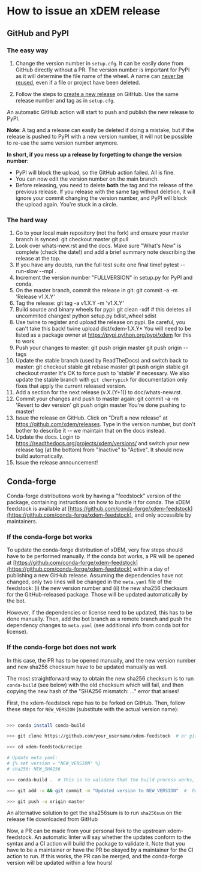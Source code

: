 # How to issue an xDEM release

## GitHub and PyPI

### The easy way

1. Change the version number in `setup.cfg`. It can be easily done from GitHub directly without a PR. The version number is important for PyPI as it will determine the file name of the wheel. A name can [never be reused](https://pypi.org/help/#file-name-reuse), even if a file or project have been deleted.

2. Follow the steps to [create a new release](https://docs.github.com/en/repositories/releasing-projects-on-github/managing-releases-in-a-repository) on GitHub.
Use the same release number and tag as in `setup.cfg`.

An automatic GitHub action will start to push and publish the new release to PyPI.

**Note**: A tag and a release can easily be deleted if doing a mistake, but if the release is pushed to PyPI with a new version number, it will not be possible to re-use the same version number anymore.

**In short, if you mess up a release by forgetting to change the version number**:

- PyPI will block the upload, so the GitHub action failed. All is fine.
- You can now edit the version number on the main branch.
- Before releasing, you need to delete **both** the tag and the release of the previous release. If you release with the same tag without deletion, it will ignore your commit changing the version number, and PyPI will block the upload again. You're stuck in a circle.

### The hard way

 1. Go to your local main repository (not the fork) and ensure your master branch is synced:
       git checkout master
       git pull
 2. Look over whats-new.rst and the docs. Make sure "What's New" is complete
    (check the date!) and add a brief summary note describing the release at the
    top.
 3. If you have any doubts, run the full test suite one final time!
      pytest --run-slow --mpl .
 4. Increment the version number "FULLVERSION" in setup.py for PyPI and conda.
 5. On the master branch, commit the release in git:
      git commit -a -m 'Release v1.X.Y'
 6. Tag the release:
      git tag -a v1.X.Y -m 'v1.X.Y'
 7. Build source and binary wheels for pypi:
      git clean -xdf  # this deletes all uncommited changes!
      python setup.py bdist_wheel sdist
 8. Use twine to register and upload the release on pypi. Be careful, you can't
    take this back!
      twine upload dist/xdem-1.X.Y*
    You will need to be listed as a package owner at
    https://pypi.python.org/pypi/xdem for this to work.
 9. Push your changes to master:
      git push origin master
      git push origin --tags
 10. Update the stable branch (used by ReadTheDocs) and switch back to master:
       git checkout stable
       git rebase master
       git push origin stable
       git checkout master
     It's OK to force push to 'stable' if necessary.
     We also update the stable branch with `git cherrypick` for documentation
     only fixes that apply the current released version.
 11. Add a section for the next release (v.X.(Y+1)) to doc/whats-new.rst.
 12. Commit your changes and push to master again:
       git commit -a -m 'Revert to dev version'
       git push origin master
     You're done pushing to master!
 13. Issue the release on GitHub. Click on "Draft a new release" at
     https://github.com/xdem/releases. Type in the version number, but
     don't bother to describe it -- we maintain that on the docs instead.
 14. Update the docs. Login to https://readthedocs.org/projects/xdem/versions/
     and switch your new release tag (at the bottom) from "Inactive" to "Active".
     It should now build automatically.
 15. Issue the release announcement!

## Conda-forge

Conda-forge distributions work by having a "feedstock" version of the package, containing instructions on how to bundle it for conda.
The xDEM feedstock is available at [https://github.com/conda-forge/xdem-feedstock](https://github.com/conda-forge/xdem-feedstock), and only accessible by maintainers.

### If the conda-forge bot works

To update the conda-forge distribution of xDEM, very few steps should have to be performed manually. If the conda bot works, a PR will be opened at [https://github.com/conda-forge/xdem-feedstock](https://github.com/conda-forge/xdem-feedstock) within a day of publishing a new GitHub release.
Assuming the dependencies have not changed, only two lines will be changed in the `meta.yaml` file of the feedstock: (i) the new version number and (ii) the new sha256 checksum for the GitHub-released package. Those will be updated automatically by the bot.

However, if the dependencies or license need to be updated, this has to be done manually. Then, add the bot branch as a remote branch and push the dependency changes to `meta.yaml` (see additional info from conda bot for license).

### If the conda-forge bot does not work

In this case, the PR has to be opened manually, and the new version number and new sha256 checksum have to be updated manually as well.

The most straightforward way to obtain the new sha256 checksum is to run `conda-build` (see below) with the old checksum which will fail, and then copying the new hash of the "SHA256 mismatch: ..." error that arises!

First, the xdem-feedstock repo has to be forked on GitHub.
Then, follow these steps for `NEW_VERSION` (substitute with the actual version name):
```bash

>>> conda install conda-build

>>> git clone https://github.com/your_username/xdem-feedstock  # or git pull (and make sure the fork is up to date with the upstream repo) if the repo is already cloned

>>> cd xdem-feedstock/recipe

# Update meta.yaml:
# {% set version = "NEW_VERSION" %}
# sha256: NEW_SHA256

>>> conda-build .  # This is to validate that the build process works, but is technically optional.

>>> git add -u && git commit -m "Updated version to NEW_VERSION"  #  Or whatever you want to tell us :)

>>> git push -u origin master
```

An alternative solution to get the sha256sum is to run `sha256sum` on the release file downloaded from GitHub

Now, a PR can be made from your personal fork to the upstream xdem-feedstock.
An automatic linter will say whether the updates conform to the syntax and a CI action will build the package to validate it.
Note that you have to be a maintainer or have the PR be okayed by a maintainer for the CI action to run.
If this works, the PR can be merged, and the conda-forge version will be updated within a few hours!
